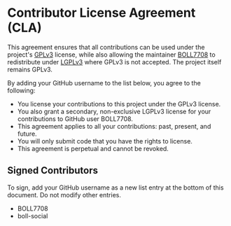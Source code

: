 # Contributor License Agreement (CLA)

This agreement ensures that all contributions can be used under the project's [GPLv3][GPL] license, while also allowing the maintainer [BOLL7708][PROFILE] to redistribute under [LGPLv3][LGPL] where GPLv3 is not accepted. The project itself remains GPLv3.

By adding your GitHub username to the list below, you agree to the following:

- You license your contributions to this project under the GPLv3 license.
- You also grant a secondary, non-exclusive LGPLv3 license for your contributions to GitHub user BOLL7708.
- This agreement applies to all your contributions: past, present, and future.
- You will only submit code that you have the rights to license.
- This agreement is perpetual and cannot be revoked.

[PROFILE]: https://github.com/BOLL7708
[GPL]: https://www.gnu.org/licenses/gpl-3.0.html
[LGPL]: https://www.gnu.org/licenses/lgpl-3.0.en.html

## Signed Contributors
To sign, add your GitHub username as a new list entry at the bottom of this document. Do not modify other entries.

- BOLL7708
- boll-social
